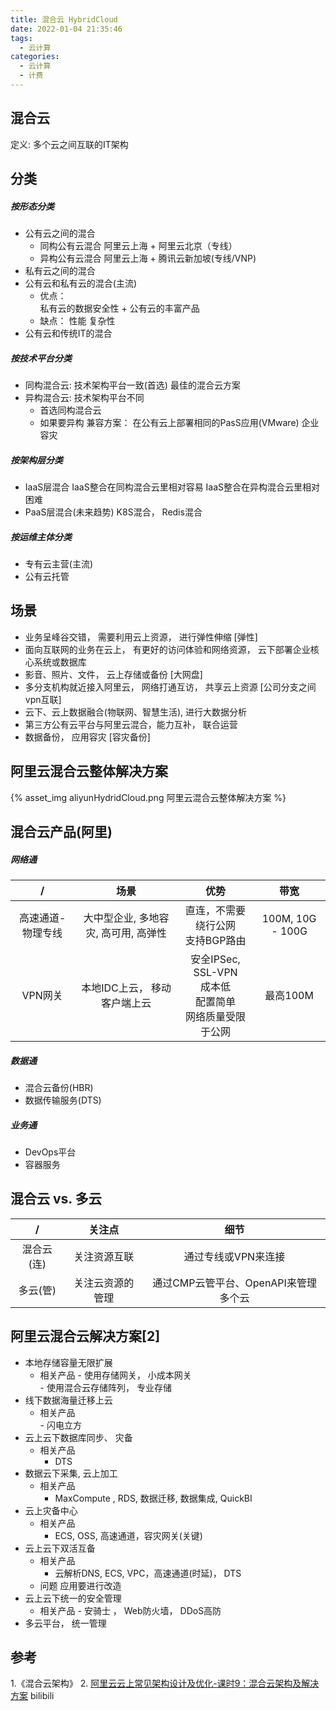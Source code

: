 ```yaml
---
title: 混合云 HybridCloud
date: 2022-01-04 21:35:46
tags:
  - 云计算
categories:
  - 云计算  
  - 计费 
---
```


<p></p>
<!-- more -->


## 混合云
定义: 多个云之间互联的IT架构

## 分类
##### 按形态分类

+ 公有云之间的混合
   - 同构公有云混合
     阿里云上海 + 阿里云北京（专线） 
   - 异构公有云混合
     阿里云上海 + 腾讯云新加坡(专线/VNP)
+ 私有云之间的混合
+ 公有云和私有云的混合(主流)
   - 优点：  
       私有云的数据安全性 + 公有云的丰富产品
   - 缺点： 
       性能
       复杂性
+ 公有云和传统IT的混合


##### 按技术平台分类
+ 同构混合云: 技术架构平台一致(首选)
  最佳的混合云方案
+ 异构混合云: 技术架构平台不同
  - 首选同构混合云
  - 如果要异构
     兼容方案： 
       在公有云上部署相同的PasS应用(VMware)
       企业容灾

##### 按架构层分类
+ IaaS层混合
  IaaS整合在同构混合云里相对容易
  IaaS整合在异构混合云里相对困难 
+ PaaS层混合(未来趋势)
  K8S混合， Redis混合

##### 按运维主体分类
+ 专有云主营(主流)
+ 公有云托管

## 场景
+ 业务呈峰谷交错， 需要利用云上资源， 进行弹性伸缩  [弹性]
+ 面向互联网的业务在云上， 有更好的访问体验和网络资源， 云下部署企业核心系统或数据库
+ 影音、照片、文件， 云上存储或备份 [大网盘] 
+ 多分支机构就近接入阿里云， 网络打通互访， 共享云上资源  [公司分支之间vpn互联]
+ 云下、云上数据融合(物联网、智慧生活), 进行大数据分析  
+ 第三方公有云平台与阿里云混合，能力互补， 联合运营
+ 数据备份， 应用容灾  [容灾备份]
 

## 阿里云混合云整体解决方案

{% asset_img aliyunHydridCloud.png 阿里云混合云整体解决方案 %}

## 混合云产品(阿里)
##### 网络通
/ | 场景 | 优势 | 带宽
:-: | :-: | :-: | :-:
高速通道-物理专线 | 大中型企业, 多地容灾, 高可用, 高弹性 | 直连，不需要绕行公网<br> 支持BGP路由 | 100M, 10G - 100G 
VPN网关 | 本地IDC上云， 移动客户端上云 |  安全IPSec, SSL-VPN <br> 成本低 <br> 配置简单 <br> 网络质量受限于公网 | 最高100M

##### 数据通
+ 混合云备份(HBR)
+ 数据传输服务(DTS)

##### 业务通
+ DevOps平台
+ 容器服务 

## 混合云 vs. 多云
 /  | 关注点 | 细节  
 :-: | :-: | :-:
混合云(连) | 关注资源互联 | 通过专线或VPN来连接
多云(管) | 关注云资源的管理 | 通过CMP云管平台、OpenAPI来管理多个云


## 阿里云混合云解决方案[2]
+ 本地存储容量无限扩展
    -  相关产品 
      -  使用存储网关， 小成本网关      
      -  使用混合云存储阵列， 专业存储
+ 线下数据海量迁移上云   
    -  相关产品   
      -  闪电立方
+ 云上云下数据库同步、 灾备
    -  相关产品    
       - DTS
+ 数据云下采集, 云上加工
    -  相关产品
       - MaxCompute , RDS, 数据迁移, 数据集成, QuickBI    
+ 云上灾备中心
    -  相关产品
       - ECS, OSS, 高速通道，容灾网关(关键)
+ 云上云下双活互备
    -  相关产品
       - 云解析DNS, ECS, VPC，高速通道(时延)， DTS
    - 问题
       应用要进行改造 
+ 云上云下统一的安全管理
    -  相关产品
      - 安骑士 ， Web防火墙， DDoS高防   
+ 多云平台， 统一管理
              

## 参考
1.《混合云架构》
2. [阿里云云上常见架构设计及优化-课时9：混合云架构及解决方案](https://www.bilibili.com/video/BV1uy4y1a7Ba?vd_source=f6e8c1128f9f264c5ab8d9411a644036) bilibili

